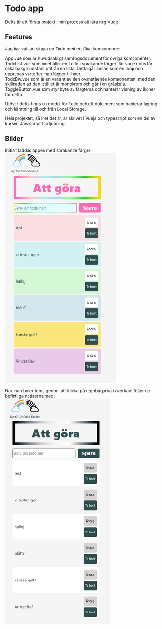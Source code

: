 # Todo app

Detta är ett första projekt i min process att lära mig Vuejs

## Features
Jag har valt att skapa en Todo med ett fåtal komponenter:


App.vue som är huvudsakligt samlingsdokument för övriga komponenter.  
TodoList.vue som innehåller en Todo i sprakande färger där varje notis får olika bakgrundsfärg utifrån en lista. Detta går sedan som en loop och upprepas vartefter man lägger till mer.   
TodoBw.vue som är en variant av den ovanstående komponenten, med den skillnaden att den istället är monokrom och går i en gråskala.  
ToggleButton.vue som styr byte av färgtema och hanterar visning av ikoner för detta.

Utöver detta finns en model för Todo och ett dokument som hanterar lagring och hämtning till och från Local Storage. 

Hela projektet, så litet det är, är skrivet i Vuejs och typescript som en del av kursen Javascript fördjupning.  

## Bilder
Initialt laddas appen med sprakande färger:  
<img src="./public/todo_rainbow.jpeg" alt="unicorn rainbow theme">  

När man byter tema genom att klicka på regnbågarna i överkant följer de befintliga notiserna med:  
<img src="./public/todo_bw.jpeg" alt="monochrome theme">
